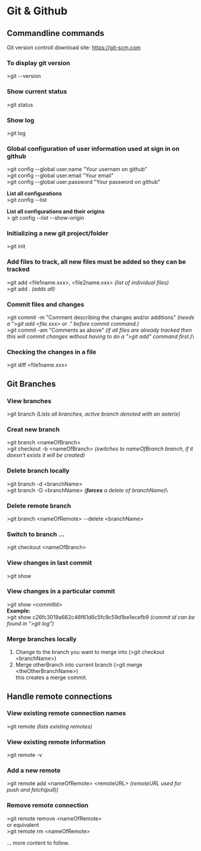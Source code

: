 # Git & Github

## Commandline commands

Git version controll download site: https://git-scm.com

### To display git version

\>git --version

### Show current status

\>git status

### Show log

\>git log

### Global configuration of user information used at sign in on github

\>git config --global user.name "Your usernam on github"\
\>git config --global user.email "Your email"\
\>git config --global user.password "Your password on github"

**List all configurations**\
\>git config --list

**List all configurations and their origins**\
\> git config --list --show-origin

### Initializing a new git project/folder

\>git init

### Add files to track, all new files must be added so they can be tracked

\>git add \<file1name.xxx>, \<file2name.xxx> _(list of individual files)_\
\>git add . _(adds all)_

### Commit files and changes

\>git commit -m "Comment describing the changes and/or additions" _(needs a \">git add <file.xxx> or .\" before commit command.)_\
\>git commit -am "Comments as above" _(if all files are already tracked then this will commit changes without having to do a \">git add\" command first.)_\

### Checking the changes in a file

\>git diff \<file1name.xxx>

## Git Branches

### View branches

\>git branch _(Lists all branches, active branch denoted with an asterix)_

### Creat new branch

\>git branch \<nameOfBranch>\
\>git checkout -b \<nameOfBranch> _(switches to nameOfBranch branch, if it doesn't exists it will be created)_

### Delete branch locally

\>git branch -d \<branchName>\
\>git branch -D \<branchName> _(**forces** a delete of branchName)_\

### Delete remote branch

\>git branch \<nameOfRemote> --delete \<branchName>

### Switch to branch ...

\>git checkout \<nameOfBranch>

### View changes in last commit

\>git show

### View changes in a particular commit

\>git show \<commitId>\
**Example:**\
\>git show c26fc3019a662c46f61d6c5fc9c59d1be1ecefb9 _(commit id can be found in \">git log\")_

### Merge branches locally

1. Change to the branch you want to merge into (>git checkout \<branchName>)
2. Merge otherBranch into current branch (>git merge \<theOtherBranchName>)\
   this creates a merge commit.

## Handle remote connections

### View existing remote connection names

\>git remote _(lists existing remotes)_

### View existing remote information

\>git remote -v

### Add a new remote

\>git remote add \<nameOfRemote> \<remoteURL> _(remoteURL used for push and fetch(pull))_

### Remove remote connection

\>git remote remove \<nameOfRemote>\
or equivalent\
\>git remote rm \<nameOfRemote>

... more content to follow.
